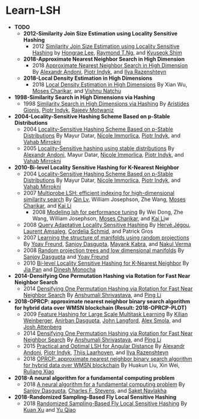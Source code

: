 # Learn-LSH



- **TODO**
  - **2012-Similarity Join Size Estimation using Locality Sensitive Hashing**
    - 2012 [Similarity Join Size Estimation using Locality Sensitive Hashing](https://arxiv.org/abs/1104.3212) by [Hongrae Lee](https://ai.google/research/people/HongraeLee), [Raymond T.Ng](https://www.cs.ubc.ca/~rng/), and [Kyuseok Shim](http://kdd.snu.ac.kr/~shim/)
  - **2018-Approximate Nearest Neighbor Search in High Dimension**
    - 2018 [Approximate Nearest Neighbor Search in High Dimension](https://arxiv.org/abs/1806.09823) By [Alexandr Andoni](http://www.mit.edu/~andoni/), [Piotr Indyk](https://people.csail.mit.edu/indyk/), and [Ilya Razenshteyn](https://www.ilyaraz.org/)
  - **2018-Local Density Estimation in High Dimensions**
    - 2018 [Local Density Estimation in High Dimensions](http://proceedings.mlr.press/v80/wu18a/wu18a.pdf) By Xian Wu, [Moses Charikar](https://profiles.stanford.edu/moses-charikar), and [Vishnu Natchu](https://dblp.org/pers/hd/n/Natchu:Vishnu)
- **1998-Similarity Search in High Dimensions via Hashing**
  - 1998 [Similarity Search in High Dimensions via Hashing](https://www.cs.princeton.edu/courses/archive/spring13/cos598C/Gionis.pdf) By [Aristides Gionis](https://users.ics.aalto.fi/gionis/index.shtml), [Piotr Indyk](https://people.csail.mit.edu/indyk/), [Rajeev Motwaniz](https://en.wikipedia.org/wiki/Rajeev_Motwani#cite_note-Kanpur-19)
- **2004-Locality-Sensitive Hashing Scheme Based on p-Stable Distributions**
  - 2004 [Locality-Sensitive Hashing Scheme Based on p-Stable Distributions](https://www.mlpack.org/papers/lsh.pdf)  By Mayur Datar, [Nicole Immorlica](http://www.immorlica.com/), [Piotr Indyk](https://people.csail.mit.edu/indyk/), and [Vahab Mirrokni](https://ai.google/research/people/mirrokni)
  - 2005 [Locality-Sensitive hashing using stable distributions](http://theory.lcs.mit.edu/~indyk/nips-nn.ps) By [Alexandr Andoni](http://www.mit.edu/~andoni/), Mayur Datar, [Nicole Immorlica](http://www.immorlica.com/), [Piotr Indyk](https://people.csail.mit.edu/indyk/), and [Vahab Mirrokni](https://ai.google/research/people/mirrokni)
- **2010-Bi-level Locality Sensitive Hashing for K-Nearest Neighbor**
  - 2004 [Locality-Sensitive Hashing Scheme Based on p-Stable Distributions](https://www.mlpack.org/papers/lsh.pdf)  By Mayur Datar, [Nicole Immorlica](http://www.immorlica.com/), [Piotr Indyk](https://people.csail.mit.edu/indyk/), and [Vahab Mirrokni](https://ai.google/research/people/mirrokni)
  - 2007 [Multiprobe LSH: efficient indexing for high-dimensional similarity search](http://www.cs.princeton.edu/cass/papers/mplsh_vldb07.pdf) By [Qin Lv](https://www.cs.colorado.edu/~lv/), William Josephson, Zhe Wang, [Moses Charikar](https://profiles.stanford.edu/moses-charikar), and [Kai Li](http://www.cs.princeton.edu/~li/)
    - 2008 [Modeling lsh for performance tuning](http://www.cs.princeton.edu/cass/papers/cikm08.pdf) By Wei Dong, Zhe Wang, William Josephson, [Moses Charikar](https://profiles.stanford.edu/moses-charikar), and [Kai Li](http://www.cs.princeton.edu/~li/)w
  - 2008 [Query Adaptative Locality Sensitive Hashing](https://hal.inria.fr/inria-00318614/document) By [Hervé Jégou](https://research.fb.com/people/jegou-herve/), [Laurent Amsaleg](http://people.rennes.inria.fr/Laurent.Amsaleg/), [Cordelia Schmid](https://thoth.inrialpes.fr/~schmid/), and Patrick Gros
  - 2007 [Learning the structure of manifolds using random projections](http://cseweb.ucsd.edu/~yfreund/papers/rptree_nips.pdf) By [Yoav Freund](https://cseweb.ucsd.edu/~yfreund/), [Sanjoy Dasgupta](https://dblp.org/pers/hd/d/Dasgupta:Sanjoy), [Mayank Kabra](https://dblp.uni-trier.de/pers/hd/k/Kabra:Mayank), and [Nakul Verma](http://www.cs.columbia.edu/~verma/)
  - 2008 [Random projection trees and low dimensional manifolds](http://cseweb.ucsd.edu/~dasgupta/papers/rptree-stoc.pdf) By [Sanjoy Dasgupta](https://dblp.org/pers/hd/d/Dasgupta:Sanjoy) and [Yoav Freund](https://cseweb.ucsd.edu/~yfreund/)
  - 2010 [Bi-level Locality Sensitive Hashing for K-Nearest Neighbor](https://ieeexplore.ieee.org/document/6228099/) By [Jia Pan](http://rll.berkeley.edu/~jia/) and [Dinesh Monocha](http://www.cs.unc.edu/~dm/)
- **2014-Densifying One Permutation Hashing via Rotation for Fast Near Neighbor Search**
  - 2014 [Densifying One Permutation Hashing via Rotation for Fast Near Neighbor Search](https://pdfs.semanticscholar.org/6d55/2d38404a5e01d142322c456c50ffaf3d3a1f.pdf) By [Anshumali Shrivastava](https://www.cs.rice.edu/~as143/), and [ Ping Li](http://www.stat.rutgers.edu/home/pingli/)
- **2018-OPRCP: approximate nearest neighbor binary search algorithm for hybrid data over WMSN blockchain (Result: 2018-OPRCP-PLOT)**
  - 2009 [Feature Hashing for Large Scale Multitask Learning](https://arxiv.org/pdf/0902.2206.pdf) By [Kilian Weinberger](http://kilian.cs.cornell.edu/index.html), [Anirban Dasgupta](https://scholar.google.com/citations?user=plJC8R0AAAAJ&hl=en), [John Langford](http://hunch.net/~jl/), [Alex Smola](https://alex.smola.org/), and [Josh Attenberg](https://dblp.org/pers/hd/a/Attenberg:Josh)
  - 2014 [Densifying One Permutation Hashing via Rotation for Fast Near Neighbor Search](https://pdfs.semanticscholar.org/6d55/2d38404a5e01d142322c456c50ffaf3d3a1f.pdf) By [Anshumali Shrivastava](https://www.cs.rice.edu/~as143/), and [ Ping Li](http://www.stat.rutgers.edu/home/pingli/)
  - 2015 [Practical and Optimal LSH for Angular Distance](https://arxiv.org/abs/1509.02897) By [Alexandr Andoni](http://www.mit.edu/~andoni/), [Piotr Indyk](https://people.csail.mit.edu/indyk/), [Thijs Laarhoven](http://www.thijs.com/), and [Ilya Razenshteyn](https://www.ilyaraz.org/)
  - 2018 [OPRCP: approximate nearest neighbor binary search algorithm for hybrid data over WMSN blockchain](https://link.springer.com/article/10.1186/s13638-018-1221-3) By Huakun Liu, Xin Wei, [Ruliang Xiao](https://dblp.org/pers/hd/x/Xiao:Ruliang)
- **2018-A neural algorithm for a fundamental computing problem**
  - 2018 [A neural algorithm for a fundamental computing problem](http://science.sciencemag.org/content/358/6364/793) By [Sanjoy Dasgupta](https://dblp.org/pers/hd/d/Dasgupta:Sanjoy), [Charles F. Stevens](https://www.salk.edu/scientist/charles-f-stevens/), and [Saket Navlakha](https://www.salk.edu/scientist/saket-navlakha/)
- **2018-Randomized Sampling-Based Fly Local Sensitive Hashing**
  - 2018 [Randomized Sampling-Based Fly Local Sensitive Hashing](https://www.researchgate.net/publication/327994945_Randomized_Sampling-Based_Fly_Local_Sensitive_Hashing) By [Kuan Xu](https://dblp.uni-trier.de/pers/hd/x/Xu:Kuan) and [Yu Qiao](http://automation.sjtu.edu.cn/en/ShowPeople.aspx?info_id=391&info_lb=326&flag=224)
